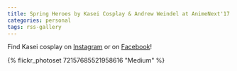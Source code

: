 ```yaml
---
title: Spring Heroes by Kasei Cosplay & Andrew Weindel at AnimeNext'17
categories: personal
tags: rss-gallery
---
```


Find Kasei cosplay on [Instagram](https://www.instagram.com/kaseicosplay/) or on [Facebook](https://www.facebook.com/KaseiCosplay/)! 

{% flickr_photoset 72157685521958616 "Medium" %}